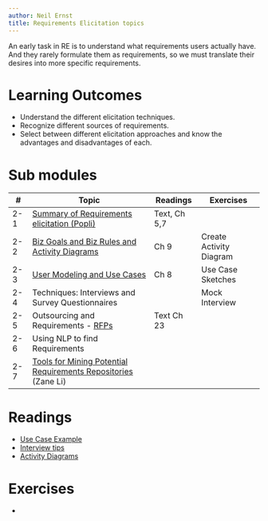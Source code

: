 ```yaml
---
author: Neil Ernst
title: Requirements Elicitation topics 
---
```

An early task in RE is to understand what requirements users actually have. And they rarely formulate them as requirements, so we must translate their desires into more specific requirements. 

# Learning Outcomes
- Understand the different elicitation techniques.
- Recognize different sources of requirements.
- Select between different elicitation approaches and know the advantages and disadvantages of each.

# Sub modules

| #   | Topic                                                                                           | Readings     | Exercises               |
| --- | ----------------------------------------------------------------------------------------------- | ------------ | ----------------------- |
| 2-1 | [Summary of Requirements elicitation (Popli)](popli-Requirement%20Elicitation%20Techniques.pdf) | Text, Ch 5,7 |                         |
| 2-2 | [Biz Goals and Biz Rules and Activity Diagrams](biz_rules.md)                                   | Ch 9         | Create Activity Diagram |
| 2-3 | [User Modeling and Use Cases](UseCases.pdf)                                                     | Ch 8         | Use Case Sketches       |
| 2-4 | Techniques: Interviews and Survey Questionnaires                                                |              | Mock Interview          |
| 2-5 | Outsourcing and Requirements - [RFPs](RFP_template.pdf)                                         | Text Ch 23   |                         |
| 2-6 | Using NLP to find Requirements                                                                  |              |                         |
| 2-7 | [Tools for Mining Potential Requirements Repositories](crowd-re-tools.md) (Zane Li)             |              |                         |


# Readings
* [Use Case Example](Use%20Case%20example.pdf)
* [Interview tips](interview_tips.md)
* [Activity Diagrams](http://www.agilemodeling.com/artifacts/activityDiagram.htm)

# Exercises
*  
